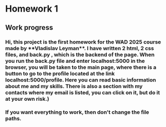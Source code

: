 <h1>Homework 1</h1>

<h2>Work progress</h2>

<h3>Hi, this project is the first homework for the WAD 2025 course made by **Vladislav Leyman**.
I have written 2 html, 2 css files, and back.py , which is the backend of the page.
When you run the back.py file and enter localhost:5000 in the browser, you will be taken to the main page, where there is a button to go to the profile located at the link localhost:5000/profile. Here you can read basic information about me and my skills. There is also a section with my contacts where my email is listed, you can click on it, but do it at your own risk.)</h3>
<h3>If you want everything to work, then don't change the file paths.</h3>
